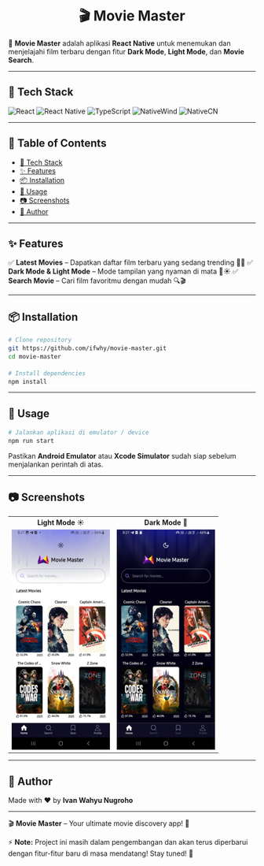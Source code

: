 <h1 align="center"> 🎬 Movie Master </h1>

🚀 **Movie Master** adalah aplikasi **React Native** untuk menemukan dan menjelajahi film terbaru dengan fitur **Dark Mode**, **Light Mode**, dan **Movie Search**.

---

## 📌 Tech Stack

![React](https://img.shields.io/badge/React-61DAFB?style=for-the-badge&logo=react&logoColor=white)
![React Native](https://img.shields.io/badge/React%20Native-20232A?style=for-the-badge&logo=react&logoColor=61DAFB)
![TypeScript](https://img.shields.io/badge/TypeScript-3178C6?style=for-the-badge&logo=typescript&logoColor=white)
![NativeWind](https://img.shields.io/badge/NativeWind-06B6D4?style=for-the-badge&logo=tailwindcss&logoColor=white)
![NativeCN](https://img.shields.io/badge/NativeCN-4F46E5?style=for-the-badge&logo=tailwindcss&logoColor=white)

---

## 📖 Table of Contents

- [📌 Tech Stack](#-tech-stack)
- [✨ Features](#-features)
- [📦 Installation](#-installation)
- [🚀 Usage](#-usage)
- [📷 Screenshots](#-screenshots)
- [👤 Author](#-author)

---

## ✨ Features

✅ **Latest Movies** – Dapatkan daftar film terbaru yang sedang trending 📅🎥
✅ **Dark Mode & Light Mode** – Mode tampilan yang nyaman di mata 🌙☀️
✅ **Search Movie** – Cari film favoritmu dengan mudah 🔍🎬

---

## 📦 Installation

```sh
# Clone repository
git https://github.com/ifwhy/movie-master.git
cd movie-master

# Install dependencies
npm install
```

---

## 🚀 Usage

```sh
# Jalankan aplikasi di emulator / device
npm run start
```

Pastikan **Android Emulator** atau **Xcode Simulator** sudah siap sebelum menjalankan perintah di atas.

---

## 📷 Screenshots

<div align="center">
  <table>
    <tr>
      <th align="center">Light Mode ☀️</th>
      <th align="center">Dark Mode 🌙</th>
    </tr>
    <tr>
      <td><img src="./assets/docs/light-mode.jpeg" alt="Light Mode" width="200"></td>
      <td><img src="./assets/docs/dark-mode.jpeg" alt="Dark Mode" width="200"></td>
    </tr>
  </table>
</div>

---

## 👤 Author

Made with ❤️ by **Ivan Wahyu Nugroho**

---

🎬 **Movie Master** – Your ultimate movie discovery app! 🚀

⚡ **Note:** Project ini masih dalam pengembangan dan akan terus diperbarui dengan fitur-fitur baru di masa mendatang! Stay tuned! 🚀
